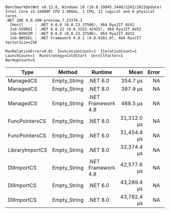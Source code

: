 ```

BenchmarkDotNet v0.13.8, Windows 10 (10.0.19045.3448/22H2/2022Update)
Intel Core i5-10400F CPU 2.90GHz, 1 CPU, 12 logical and 6 physical cores
.NET SDK 8.0.100-preview.7.23376.3
  [Host]     : .NET 8.0.0 (8.0.23.37506), X64 RyuJIT AVX2
  Job-SVORXI : .NET 6.0.22 (6.0.2223.42425), X64 RyuJIT AVX2
  Job-RXHVZM : .NET 8.0.0 (8.0.23.37506), X64 RyuJIT AVX2
  Job-QWSDEL : .NET Framework 4.8.1 (4.8.9181.0), X64 RyuJIT VectorSize=256

MaxRelativeError=0.01  InvocationCount=1  IterationCount=1  
LaunchCount=1  RunStrategy=ColdStart  UnrollFactor=1  
WarmupCount=5  

```
| Type            | Method       | Runtime            | Mean        | Error | Median      | Min         | Max         | Allocated |
|---------------- |------------- |------------------- |------------:|------:|------------:|------------:|------------:|----------:|
| ManagedCS       | Empty_String | .NET 6.0           |    354.7 μs |    NA |    354.7 μs |    354.7 μs |    354.7 μs |     640 B |
| ManagedCS       | Empty_String | .NET 8.0           |    397.9 μs |    NA |    397.9 μs |    397.9 μs |    397.9 μs |     400 B |
| ManagedCS       | Empty_String | .NET Framework 4.8 |    488.5 μs |    NA |    488.5 μs |    488.5 μs |    488.5 μs |         - |
| FuncPointersCS  | Empty_String | .NET 8.0           | 31,312.0 μs |    NA | 31,312.0 μs | 31,312.0 μs | 31,312.0 μs |     448 B |
| FuncPointersCS  | Empty_String | .NET 6.0           | 31,454.4 μs |    NA | 31,454.4 μs | 31,454.4 μs | 31,454.4 μs |     688 B |
| LibraryImportCS | Empty_String | .NET 8.0           | 32,374.4 μs |    NA | 32,374.4 μs | 32,374.4 μs | 32,374.4 μs |     400 B |
| DllImportCS     | Empty_String | .NET Framework 4.8 | 42,577.6 μs |    NA | 42,577.6 μs | 42,577.6 μs | 42,577.6 μs |         - |
| DllImportCS     | Empty_String | .NET 6.0           | 43,289.4 μs |    NA | 43,289.4 μs | 43,289.4 μs | 43,289.4 μs |     640 B |
| DllImportCS     | Empty_String | .NET 8.0           | 43,782.4 μs |    NA | 43,782.4 μs | 43,782.4 μs | 43,782.4 μs |     400 B |
